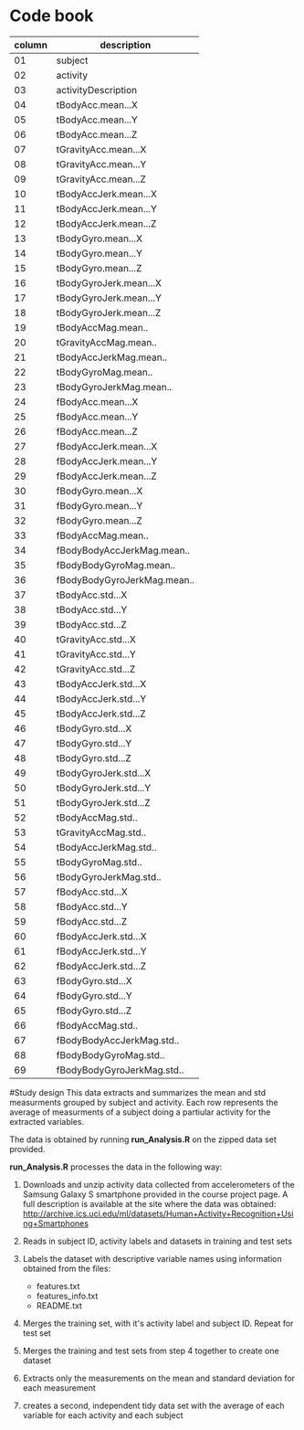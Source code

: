 # Code book
| column |description |
|------- | ---------- |
| 01 | subject           
| 02 | activity
| 03 | activityDescription
| 04 | tBodyAcc.mean...X
| 05 | tBodyAcc.mean...Y
| 06 | tBodyAcc.mean...Z
| 07 | tGravityAcc.mean...X
| 08 | tGravityAcc.mean...Y
| 09 | tGravityAcc.mean...Z
| 10 | tBodyAccJerk.mean...X
| 11 | tBodyAccJerk.mean...Y
| 12 | tBodyAccJerk.mean...Z
| 13 | tBodyGyro.mean...X
| 14 | tBodyGyro.mean...Y
| 15 | tBodyGyro.mean...Z
| 16 | tBodyGyroJerk.mean...X
| 17 | tBodyGyroJerk.mean...Y
| 18 | tBodyGyroJerk.mean...Z
| 19 | tBodyAccMag.mean..
| 20 | tGravityAccMag.mean..
| 21 | tBodyAccJerkMag.mean..
| 22 | tBodyGyroMag.mean..
| 23 | tBodyGyroJerkMag.mean..
| 24 | fBodyAcc.mean...X
| 25 | fBodyAcc.mean...Y
| 26 | fBodyAcc.mean...Z
| 27 | fBodyAccJerk.mean...X
| 28 | fBodyAccJerk.mean...Y
| 29 | fBodyAccJerk.mean...Z
| 30 | fBodyGyro.mean...X
| 31 | fBodyGyro.mean...Y
| 32 | fBodyGyro.mean...Z
| 33 | fBodyAccMag.mean..
| 34 | fBodyBodyAccJerkMag.mean..
| 35 | fBodyBodyGyroMag.mean..
| 36 | fBodyBodyGyroJerkMag.mean..
| 37 | tBodyAcc.std...X
| 38 | tBodyAcc.std...Y
| 39 | tBodyAcc.std...Z
| 40 | tGravityAcc.std...X
| 41 | tGravityAcc.std...Y
| 42 | tGravityAcc.std...Z
| 43 | tBodyAccJerk.std...X
| 44 | tBodyAccJerk.std...Y
| 45 | tBodyAccJerk.std...Z
| 46 | tBodyGyro.std...X
| 47 | tBodyGyro.std...Y
| 48 | tBodyGyro.std...Z
| 49 | tBodyGyroJerk.std...X
| 50 | tBodyGyroJerk.std...Y
| 51 | tBodyGyroJerk.std...Z
| 52 | tBodyAccMag.std..
| 53 | tGravityAccMag.std..
| 54 | tBodyAccJerkMag.std..
| 55 | tBodyGyroMag.std..
| 56 | tBodyGyroJerkMag.std..
| 57 | fBodyAcc.std...X
| 58 | fBodyAcc.std...Y
| 59 | fBodyAcc.std...Z
| 60 | fBodyAccJerk.std...X
| 61 | fBodyAccJerk.std...Y
| 62 | fBodyAccJerk.std...Z
| 63 | fBodyGyro.std...X
| 64 | fBodyGyro.std...Y
| 65 | fBodyGyro.std...Z
| 66 | fBodyAccMag.std..
| 67 | fBodyBodyAccJerkMag.std..
| 68 | fBodyBodyGyroMag.std..
| 69 | fBodyBodyGyroJerkMag.std..


#Study design
This data extracts and summarizes the mean and std measurments grouped by subject and activity.
Each row represents the average of measurments of a subject doing a partiular activity for the extracted variables.

The data is obtained by running **run_Analysis.R** on the zipped data set provided.

**run_Analysis.R** processes the data in the following way:

1. Downloads and unzip activity data collected from accelerometers of the Samsung Galaxy S smartphone provided in the course project page.
   A full description is available at the site where the data was obtained: http://archive.ics.uci.edu/ml/datasets/Human+Activity+Recognition+Using+Smartphones

2. Reads in  subject ID, activity labels and datasets in training and test sets
3. Labels the dataset with descriptive variable names using information obtained from the files:
   - features.txt
   - features_info.txt
   - README.txt
4. Merges the training set, with it's activity label and subject ID. Repeat for test set
5. Merges the training and test sets from step 4 together to create one dataset
6. Extracts only the measurements on the mean and standard deviation for each measurement
7. creates a second, independent tidy data set with the average of each variable for each activity and each subject

